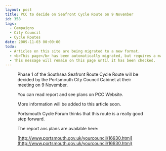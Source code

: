 ```yaml
---
layout: post
title: PCC to decide on Seafront Cycle Route on 9 November
id: 358
tags:
  - Campaigns
  - City Council
  - Cycle Routes
date: 2009-11-03 00:00:00
todo:
  - Articles on this site are being migrated to a new format.
  - <b>This page</b> has been automatically migrated, but requires a manual check-&amp;-tune to ensure the format and links all work as expected.
  - This message will remain on this page until it has been checked.
---
```


<figure id="attachment_397" align="alignleft" width="150" caption="Southsea Seafront Contraflow"][![Southsea Seafront Contraflow](http://www.pompeybug.co.uk/wp-content/uploads/2009/11/me_Southsea_seafront_contraflow_cycleway_CTC-150x150.jpg "me_Southsea_seafront_contraflow_cycleway_CTC")](http://www.pompeybug.co.uk/2009/11/pcc-to-decide-on-seafront-cycle-route-on-9-november/me_southsea_seafront_contraflow_cycleway_ctc/)</figure>

Phase 1 of the Southsea Seafront Route Cycle Route will be decided by the Portsmouth City Council Cabinet at their meeting on 9 November.

You can read report and see plans on PCC Website.

More information will be added to this article soon.

Portsmouth Cycle Forum thinks that this route is a really good step forward.

The report ans plans are available here:

[http://www.portsmouth.gov.uk/yourcouncil/16930.html](http://www.portsmouth.gov.uk/yourcouncil/16930.html)